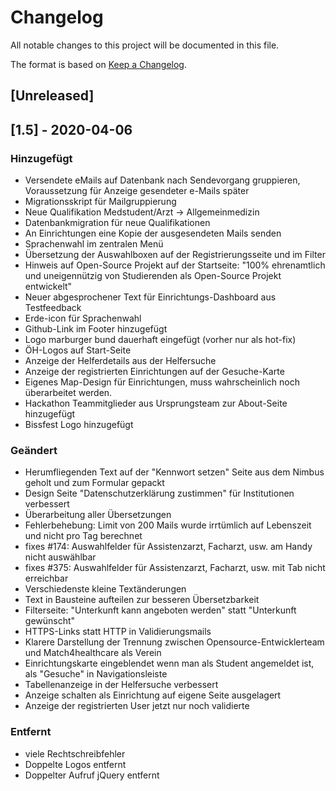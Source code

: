 ﻿# Changelog
All notable changes to this project will be documented in this file.

The format is based on [Keep a Changelog](https://keepachangelog.com/en/1.0.0/).

## [Unreleased]

## [1.5] - 2020-04-06

### Hinzugefügt
- Versendete eMails auf Datenbank nach Sendevorgang gruppieren, Voraussetzung für Anzeige gesendeter e-Mails später
- Migrationsskript für Mailgruppierung
- Neue Qualifikation Medstudent/Arzt -> Allgemeinmedizin
- Datenbankmigration für neue Qualifikationen
- An Einrichtungen eine Kopie der ausgesendeten Mails senden
- Sprachenwahl im zentralen Menü
- Übersetzung der Auswahlboxen auf der Registrierungsseite und im Filter
- Hinweis auf Open-Source Projekt auf der Startseite: "100% ehrenamtlich und uneigennützig von Studierenden als Open-Source Projekt entwickelt"
- Neuer abgesprochener Text für Einrichtungs-Dashboard aus Testfeedback
- Erde-icon für Sprachenwahl
- Github-Link im Footer hinzugefügt
- Logo marburger bund dauerhaft eingefügt (vorher nur als hot-fix)
- ÖH-Logos auf Start-Seite
- Anzeige der Helferdetails aus der Helfersuche
- Anzeige der registrierten Einrichtungen auf der Gesuche-Karte
- Eigenes Map-Design für Einrichtungen, muss wahrscheinlich noch überarbeitet werden.
- Hackathon Teammitglieder aus Ursprungsteam zur About-Seite hinzugefügt
- Bissfest Logo hinzugefügt

### Geändert
- Herumfliegenden Text auf der "Kennwort setzen" Seite aus dem Nimbus geholt und zum Formular gepackt
- Design Seite "Datenschutzerklärung zustimmen" für Institutionen verbessert
- Überarbeitung aller Übersetzungen
- Fehlerbehebung: Limit von 200 Mails wurde irrtümlich auf Lebenszeit und nicht pro Tag berechnet
- fixes #174: Auswahlfelder für Assistenzarzt, Facharzt, usw. am Handy nicht auswählbar
- fixes #375:  Auswahlfelder für Assistenzarzt, Facharzt, usw. mit Tab nicht erreichbar
- Verschiedenste kleine Textänderungen
- Text in Bausteine aufteilen zur besseren Übersetzbarkeit
- Filterseite: "Unterkunft kann angeboten werden" statt "Unterkunft gewünscht"
- HTTPS-Links statt HTTP in Validierungsmails
- Klarere Darstellung der Trennung zwischen Opensource-Entwicklerteam und Match4healthcare als Verein
- Einrichtungskarte eingeblendet wenn man als Student angemeldet ist, als "Gesuche" in Navigationsleiste
- Tabellenanzeige in der Helfersuche verbessert
- Anzeige schalten als Einrichtung auf eigene Seite ausgelagert
- Anzeige der registrierten User jetzt nur noch validierte

### Entfernt
- viele Rechtschreibfehler
- Doppelte Logos entfernt
- Doppelter Aufruf jQuery entfernt
